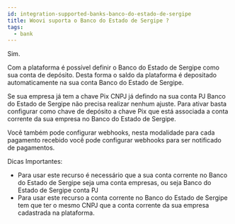 ```yaml
---
id: integration-supported-banks-banco-do-estado-de-sergipe
title: Woovi suporta o Banco do Estado de Sergipe ?
tags:
  - bank
---
```


Sim.

Com a plataforma é possível definir o Banco do Estado de Sergipe como sua conta de depósito. Desta forma o saldo da plataforma é depositado automaticamente na sua conta Banco do Estado de Sergipe.

Se sua empresa já tem a chave Pix CNPJ já defindo na sua conta PJ Banco do Estado de Sergipe não precisa realizar nenhum ajuste. Para ativar basta configurar como chave de depósito a chave Pix que está associada a conta corrente da sua empresa no Banco do Estado de Sergipe.

Você também pode configurar webhooks, nesta modalidade para cada pagamento recebido você pode configurar webhooks para ser notificado de pagamentos.

Dicas Importantes:

- Para usar este recurso é necessário que a sua conta corrente no Banco do Estado de Sergipe seja uma conta empresas, ou seja Banco do Estado de Sergipe conta PJ
- Para usar este recurso a conta corrente no Banco do Estado de Sergipe tem que ter o mesmo CNPJ que a conta corrente da sua empresa cadastrada na plataforma.
